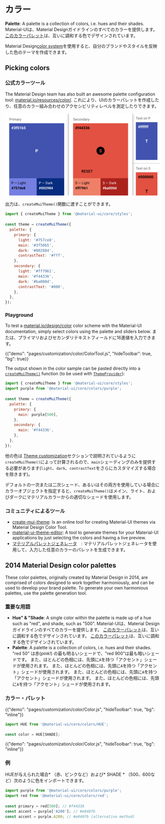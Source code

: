 # カラー

<p class="description"><strong>Palette</strong>: A palette is a collection of colors, i.e. hues and their shades. Material-UIは、Material Designガイドラインのすべてのカラーを提供します。 <a href="#color-palette">このカラーパレット</a>は、互いに調和する色でデザインされています。</p>

Material Design[color system](https://material.io/design/color/)を使用すると、自分のブランドやスタイルを反映した色のテーマを作成できます。

## Picking colors

### 公式カラーツール

The Material Design team has also built an awesome palette configuration tool: [material.io/resources/color/](https://material.io/resources/color/). これにより、UIのカラーパレットを作成したり、任意のカラー組み合わせのアクセシビリティレベルを測定したりできます。

<a href="https://material.io/resources/color/#!/?view.left=0&view.right=0&primary.color=3F51B5&secondary.color=F44336" target="_blank" rel="noopener nofollow">
  <img src="/static/images/color/colorTool.png" alt="公式カラーツール" style="width: 574px" />
</a>
  
  


出力は、`createMuiTheme()`関数に渡すことができます。

```js
import { createMuiTheme } from '@material-ui/core/styles';

const theme = createMuiTheme({
  palette: {
    primary: {
      light: '#757ce8',
      main: '#3f50b5',
      dark: '#002884',
      contrastText: '#fff',
    },
    secondary: {
      light: '#ff7961',
      main: '#f44336',
      dark: '#ba000d',
      contrastText: '#000',
    },
  },
});
```

### Playground

To test a [material.io/design/color](https://material.io/design/color/) color scheme with the Material-UI documentation, simply select colors using the palette and sliders below. または、プライマリおよびセカンダリテキストフィールドに16進値を入力できます。

{{"demo": "pages/customization/color/ColorTool.js", "hideToolbar": true, "bg": true}}

The output shown in the color sample can be pasted directly into a [`createMuiTheme()`](/customization/theming/#createmuitheme-options-theme) function (to be used with [`ThemeProvider`](/customization/theming/#theme-provider)):

```jsx
import { createMuiTheme } from '@material-ui/core/styles';
import purple from '@material-ui/core/colors/purple';

const theme = createMuiTheme({
  palette: {
    primary: {
      main: purple[500],
    },
    secondary: {
      main: '#f44336',
    },
  },
});
```

他の色は [Theme customization](/customization/palette/)セクションで説明されているように`createMuiTheme()`によって計算されるので、`main`シェーディングのみを提供する必要があります(`light`、`dark`、`contrastText`をさらにカスタマイズする場合を除きます)。

デフォルトの一次または二次シェード、あるいはその両方を使用している場合にカラーオブジェクトを指定すると、`createMuiTheme()`はメイン、ライト、およびダークにマテリアルカラーからの適切なシェードを使用します。

### コミュニティによるツール

- [create-mui-theme](https://react-theming.github.io/create-mui-theme/): Is an online tool for creating Material-UI themes via Material Design Color Tool.
- [material-ui-theme-editor](https://in-your-saas.github.io/material-ui-theme-editor/): A tool to generate themes for your Material-UI applications by just selecting the colors and having a live preview.
- [マテリアルパレットジェネレータ](https://material.io/inline-tools/color/)　: マテリアルパレットジェネレータを使用して、入力した任意のカラーのパレットを生成できます。

## 2014 Material Design color palettes

These color palettes, originally created by Material Design in 2014, are comprised of colors designed to work together harmoniously, and can be used to develop your brand palette. To generate your own harmonious palettes, use the palette generation tool.

### 重要な用語

- **Hue" & "Shade**: A single color within the palette is made up of a hue such as "red", and shade, such as "500". Material-UIは、Material Designガイドラインのすべてのカラーを提供します。 [このカラーパレット](#color-palette)は、互いに調和する色でデザインされています。 [このカラーパレット](#color-palette)は、互いに調和する色でデザインされています。
- **Palette**: A palette is a collection of colors, i.e. hues and their shades. "red 50" は赤(*pink!*) の最も明るいシェードで、"red 900"は最も暗いシェードです。 また、ほとんどの色相には、先頭に`A`を持つ「アクセント」シェードが使用されます。 また、ほとんどの色相には、先頭に`A`を持つ「アクセント」シェードが使用されます。 また、ほとんどの色相には、先頭に`A`を持つ「アクセント」シェードが使用されます。 また、ほとんどの色相には、先頭に`A`を持つ「アクセント」シェードが使用されます。

### カラー・パレット

{{"demo": "pages/customization/color/Color.js", "hideToolbar": true, "bg": "inline"}}

```jsx
import HUE from '@material-ui/core/colors/HUE';

const color = HUE[SHADE];
```

{{"demo": "pages/customization/color/Color.js", "hideToolbar": true, "bg": "inline"}}

### 例

HUEが与えられた場合* （赤、ピンクなど）および* SHADE * （500、600など）次のように色をインポートできます。

```js
import purple from '@material-ui/core/colors/purple';
import red from '@material-ui/core/colors/red';

const primary = red[500]; // #f44336
const accent = purple['A200']; // #e040fb
const accent = purple.A200; // #e040fb (alternative method)
```